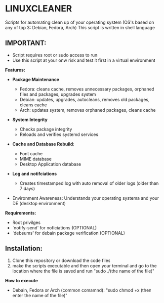 # LINUXCLEANER
Scripts for automating clean up of your operating system (OS's based on any of top 3: Debian, Fedora, Arch)
This script is written in shell language


##  IMPORTANT: 
- Script requires root or sudo access to run
- Use this script at your onw risk and test it first in a virtual environment 


**Features:**
- **Package Maintenance**
  - Fedora: cleans cache, removes unnecessary packages, orphaned files and packages, upgrades system
  - Debian: updates, upgrades, autocleans, removes old packages, cleans cache
  - Arch: updates system, removes orphaned packages, cleans cache

- **System Integrity**
  - Checks package integrity
  - Reloads and verifies systemd services
    
- **Cache and Database Rebuild:**
  - Font cache
  - MIME database
  - Desktop Application database
 
- **Log and notifciations**
   - Creates timestamped log with auto removal of older logs (older than 7 days)
  
- Environment Awareness: Understands your operating systema and your DE (desktop environment)



**Requirements:**
- Root privilges
- 'notify-send' for noficiations (OPTIONAL)
- 'debsums' for debain package verification (OPTIONAL)



## Installation: 

1. Clone this repository or download the code files
2. make the scripts executable and then open your terminal and go to the location where the file is saved and run "sudo ./(the name of the file)"



**How to execute**
- Debain, Fedora or Arch (common comamnd): "sudo chmod +x (then enter the name of the file)"
